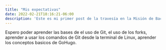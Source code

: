 ```yaml
---
title: "Mis expectativas"
date: 2022-02-21T18:16:21-06:00
description: 'Este es mi primer post de la travesía en la Misión de Backend con Node JS de Launch X.'
---
```


Espero poder aprender las bases de el uso de Git, el uso de los forks, aprender a usar los comandos de Git desde la terminal de Linux, aprender los conceptos basicos de GoHugo.
